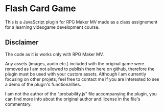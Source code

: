 # Flash Card Game
This is a JavaScript plugin for RPG Maker MV made as a class assignement for a learning videogame development course.

## Disclaimer
The code as it is works only with RPG Maker MV. 

Any assets (images, audio etc.) included with the original game were removed as I am not allowed to publish them here on github, therefore the plugin must be used with your custom assets. Although I am currently focusing on other projets, feel free to contact me if you are interested to see a demo of the plugin's functionalities.

I am not the author of the "probability.js" file accompanying the plugin, you can find more info about the original author and license in the file's commentary.
